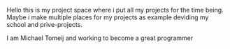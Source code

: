 Hello this is my project space where i put all my projects for the time being. Maybe i make multiple places for my projects as example deviding my school and prive-projects.

I am Michael Tomeij and working to become a great programmer